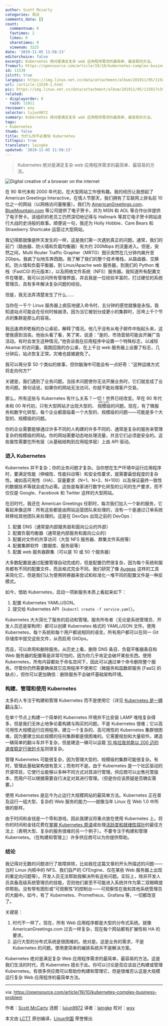 ```yaml
---
author: Scott Mccarty
categories: 观点
comments_data: []
count:
  commentnum: 0
  favtimes: 2
  likes: 0
  sharetimes: 0
  viewnum: 3225
date: '2019-11-05 11:58:13'
editorchoice: false
excerpt: Kubernetes 绝对是满足复杂 web 应用程序需求的最简单、最容易的方法。
fromurl: https://opensource.com/article/19/10/kubernetes-complex-business-problem
id: 11539
islctt: true
largepic: https://img.linux.net.cn/data/attachment/album/201911/05/115817v397nh7jx3hx5ffs.png
url: /article-11539-1.html
pic: https://img.linux.net.cn/data/attachment/album/201911/05/115817v397nh7jx3hx5ffs.png.thumb.jpg
related:
- displayorder: 0
  raid: 11011
reviewer: wxy
selector: lujun9972
summary: Kubernetes 绝对是满足复杂 web 应用程序需求的最简单、最容易的方法。
tags:
- Kubernetes
thumb: false
title: 为什么你不必害怕 Kubernetes
titlepic: true
translator: laingke
updated: '2019-11-05 11:58:13'
---
```



> 
> Kubernetes 绝对是满足复杂 web 应用程序需求的最简单、最容易的方法。
> 
> 
> 


![Digital creative of a browser on the internet](/data/attachment/album/201911/05/115817v397nh7jx3hx5ffs.png "Digital creative of a browser on the internet")


在 90 年代末和 2000 年代初，在大型网站工作很有趣。我的经历让我想起了 American Greetings Interactive，在情人节那天，我们拥有了互联网上排名前 10 位之一的网站（以网络访问量衡量）。我们为 [AmericanGreetings.com](http://AmericanGreetings.com)、[BlueMountain.com](http://BlueMountain.com) 等公司提供了电子贺卡，并为 MSN 和 AOL 等合作伙伴提供了电子贺卡。该组织的老员工仍然深切地记得与 Hallmark 等其它电子贺卡网站进行大战的史诗般的故事。顺便说一句，我还为 Holly Hobbie、Care Bears 和 Strawberry Shortcake 运营过大型网站。


我记得那就像是昨天发生的一样，这是我们第一次遇到真正的问题。通常，我们的前门（路由器、防火墙和负载均衡器）有大约 200Mbps 的流量进入。但是，突然之间，Multi Router Traffic Grapher（MRTG）图示突然在几分钟内飙升至 2Gbps。我疯了似地东奔西跑。我了解了我们的整个技术堆栈，从路由器、交换机、防火墙和负载平衡器，到 Linux/Apache web 服务器，到我们的 Python 堆栈（FastCGI 的元版本），以及网络文件系统（NFS）服务器。我知道所有配置文件在哪里，我可以访问所有管理界面，并且我是一位经验丰富的，打过硬仗的系统管理员，具有多年解决复杂问题的经验。


但是，我无法弄清楚发生了什么……


当你在一千个 Linux 服务器上疯狂地键入命令时，五分钟的感觉就像是永恒。我知道站点可能会在任何时候崩溃，因为当它被划分成更小的集群时，压垮上千个节点的集群是那么的容易。


我迅速*跑到*老板的办公桌前，解释了情况。他几乎没有从电子邮件中抬起头来，这使我感到沮丧。他抬头看了看，笑了笑，说道：“是的，市场营销可能会开展广告活动。有时会发生这种情况。”他告诉我在应用程序中设置一个特殊标志，以减轻 Akamai 的访问量。我跑回我的办公桌，在上千台 web 服务器上设置了标志，几分钟后，站点恢复正常。灾难也就被避免了。


我可以再分享 50 个类似的故事，但你脑海中可能会有一点好奇：“这种运维方式将走向何方?”


关键是，我们遇到了业务问题。当技术问题使你无法开展业务时，它们就变成了业务问题。换句话说，如果你的网站无法访问，你就不能处理客户交易。


那么，所有这些与 Kubernetes 有什么关系？一切！世界已经改变。早在 90 年代末和 00 年代初，只有大型网站才出现大型的、<ruby> 规模级 <rt>  web-scale </rt></ruby>的问题。现在，有了微服务和数字化转型，每个企业都面临着一个大型的、规模级的问题——可能是多个大型的、规模级的问题。


你的企业需要能够通过许多不同的人构建的许多不同的、通常是复杂的服务来管理复杂的规模级的网站。你的网站需要动态地处理流量，并且它们必须是安全的。这些属性需要在所有层（从基础结构到应用程序层）上由 API 驱动。


### 进入 Kubernetes


Kubernetes 并不复杂；你的业务问题才复杂。当你想在生产环境中运行应用程序时，要满足性能（伸缩性、性能抖动等）和安全性要求，就需要最低程度的复杂性。诸如高可用性（HA）、容量要求（N+1、N+2、N+100）以及保证最终一致性的数据技术等就会成为必需。这些是每家进行数字化转型的公司的生产要求，而不仅仅是 Google、Facebook 和 Twitter 这样的大型网站。


在旧时代，我还在 American Greetings 任职时，每次我们加入一个新的服务，它看起来像这样：所有这些都是由网站运营团队来处理的，没有一个是通过订单系统转移给其他团队来处理的。这是在 DevOps 出现之前的 DevOps：


1. 配置 DNS（通常是内部服务层和面向公众的外部）
2. 配置负载均衡器（通常是内部服务和面向公众的）
3. 配置对文件的共享访问（大型 NFS 服务器、群集文件系统等）
4. 配置集群软件（数据库、服务层等）
5. 配置 web 服务器群集（可以是 10 或 50 个服务器）


大多数配置是通过配置管理自动完成的，但是配置仍然很复杂，因为每个系统和服务都有不同的配置文件，而且格式完全不同。我们研究了像 [Augeas](http://augeas.net/) 这样的工具来简化它，但是我们认为使用转换器来尝试和标准化一堆不同的配置文件是一种反模式。


如今，借助 Kubernetes，启动一项新服务本质上看起来如下：


1. 配置 Kubernetes YAML/JSON。
2. 提交给 Kubernetes API（`kubectl create -f service.yaml`）。


Kubernetes 大大简化了服务的启动和管理。服务所有者（无论是系统管理员、开发人员还是架构师）都可以创建 Kubernetes 格式的 YAML/JSON 文件。使用 Kubernetes，每个系统和每个用户都说相同的语言。所有用户都可以在同一 Git 存储库中提交这些文件，从而启用 GitOps。


而且，可以弃用和删除服务。从历史上看，删除 DNS 条目、负载平衡器条目和 Web 服务器的配置等是非常可怕的，因为你几乎肯定会破坏某些东西。使用 Kubernetes，所有内容都处于命名空间下，因此可以通过单个命令删除整个服务。尽管你仍然需要确保其它应用程序不使用它（微服务和函数即服务 [FaaS] 的缺点），但你可以更加确信：删除服务不会破坏基础架构环境。


### 构建、管理和使用 Kubernetes


太多的人专注于构建和管理 Kubernetes 而不是使用它（详见 [Kubernetes 是一辆翻斗车](/article-11011-1.html)）。


在单个节点上构建一个简单的 Kubernetes 环境并不比安装 LAMP 堆栈复杂得多，但是我们无休止地争论着构建与购买的问题。不是 Kubernetes 很难；它以高可用性大规模运行应用程序。建立一个复杂的、高可用性的 Kubernetes 集群很困难，因为要建立如此规模的任何集群都是很困难的。它需要规划和大量软件。建造一辆简单的翻斗车并不复杂，但是建造一辆可以运载 [10 吨垃圾并能以 200 迈的速度稳定行驶的卡车](http://crunchtools.com/kubernetes-10-ton-dump-truck-handles-pretty-well-200-mph/)则很复杂。


管理 Kubernetes 可能很复杂，因为管理大型的、规模级的集群可能很复杂。有时，管理此基础架构很有意义；而有时不是。由于 Kubernetes 是一个社区驱动的开源项目，它使行业能够以多种不同方式对其进行管理。供应商可以出售托管版本，而用户可以根据需要自行决定对其进行管理。（但是你应该质疑是否确实需要。）


使用 Kubernetes 是迄今为止运行大规模网站的最简单方法。Kubernetes 正在普及运行一组大型、复杂的 Web 服务的能力——就像当年 Linux 在 Web 1.0 中所做的那样。


由于时间和金钱是一个零和游戏，因此我建议将重点放在使用 Kubernetes 上。将你的时间和金钱花费在[掌握 Kubernetes 原语](/article-11036-1.html)或处理[活跃度和就绪性探针](https://srcco.de/posts/kubernetes-liveness-probes-are-dangerous.html)的最佳方法上（表明大型、复杂的服务很难的另一个例子）。不要专注于构建和管理 Kubernetes。（在构建和管理上）许多供应商可以为你提供帮助。


### 结论


我记得对无数的问题进行了故障排除，比如我在这篇文章的开头所描述的问题——当时 Linux 内核中的 NFS、我们自产的 CFEngine、仅在某些 Web 服务器上出现的重定向问题等）。开发人员无法帮助我解决所有这些问题。实际上，除非开发人员具备高级系统管理员的技能，否则他们甚至不可能进入系统并作为第二双眼睛提供帮助。没有带有图形或“可观察性”的控制台——可观察性在我和其他系统管理员的大脑中。如今，有了 Kubernetes、Prometheus、Grafana 等，一切都改变了。


关键是：


1. 时代不一样了。现在，所有 Web 应用程序都是大型的分布式系统。就像 AmericanGreetings.com 过去一样复杂，现在每个网站都有扩展性和 HA 的要求。
2. 运行大型的分布式系统是很困难的。绝对是。这是业务的需求，不是 Kubernetes 的问题。使用更简单的编排系统并不是解决方案。


Kubernetes 绝对是满足复杂 Web 应用程序需求的最简单，最容易的方法。这是我们生活的时代，而 Kubernetes 擅长于此。你可以讨论是否应该自己构建或管理 Kubernetes。有很多供应商可以帮助你构建和管理它，但是很难否认这是大规模运行复杂 Web 应用程序的最简单方法。




---


via: <https://opensource.com/article/19/10/kubernetes-complex-business-problem>


作者：[Scott McCarty](https://opensource.com/users/fatherlinux) 选题：[lujun9972](https://github.com/lujun9972) 译者：[laingke](https://github.com/laingke) 校对：[wxy](https://github.com/wxy)


本文由 [LCTT](https://github.com/LCTT/TranslateProject) 原创编译，[Linux中国](https://linux.cn/) 荣誉推出